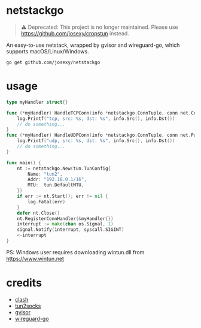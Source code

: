 # netstackgo

> ⚠️ Deprecated: This project is no longer maintained.
> Please use https://github.com/josexy/cropstun instead.

An easy-to-use netstack, wrapped by gvisor and wireguard-go, which supports macOS/Linux/Windows.

```shell
go get github.com/josexy/netstackgo
```

# usage

```go
type myHandler struct{}

func (*myHandler) HandleTCPConn(info *netstackgo.ConnTuple, conn net.Conn) {
	log.Printf("tcp, src: %s, dst: %s", info.Src(), info.Dst())
	// do something...
}
func (*myHandler) HandleUDPConn(info *netstackgo.ConnTuple, conn net.PacketConn) {
	log.Printf("udp, src: %s, dst: %s", info.Src(), info.Dst())
	// do something...
}

func main() {
	nt := netstackgo.New(tun.TunConfig{
		Name: "tun2",
		Addr: "192.18.0.1/16",
		MTU:  tun.DefaultMTU,
	})
	if err := nt.Start(); err != nil {
		log.Fatal(err)
	}
	defer nt.Close()
	nt.RegisterConnHandler(&myHandler{})
	interrupt := make(chan os.Signal, 1)
	signal.Notify(interrupt, syscall.SIGINT)
	<-interrupt
}
```

PS: Windows user requires downloading wintun.dll from https://www.wintun.net

# credits

- [clash](https://github.com/Dreamacro/clash)
- [tun2socks](https://github.com/xjasonlyu/tun2socks)
- [gvisor](https://github.com/google/gvisor)
- [wireguard-go](https://git.zx2c4.com/wireguard-go)

